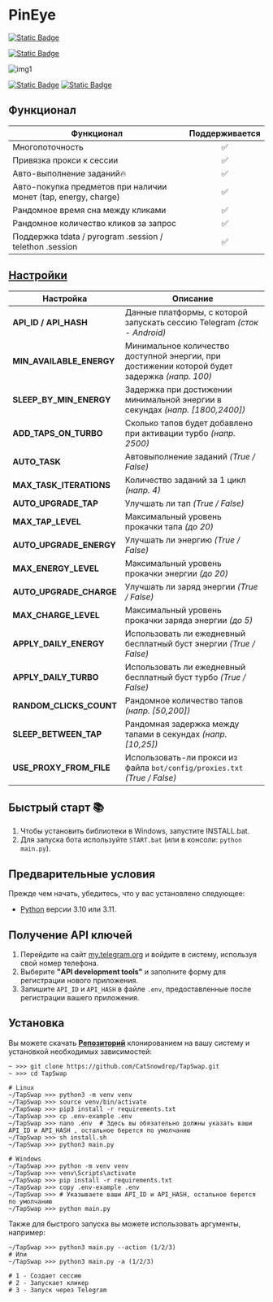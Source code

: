 # PinEye

[![Static Badge](https://img.shields.io/badge/Telegram-BOT-Link?style=for-the-badge&logo=Telegram&logoColor=white&logoSize=auto&color=blue)](https://t.me/PinEye_Bot/pineye?startapp=r_352437152)

[![Static Badge](https://img.shields.io/badge/My_Telegram_Сhannel-@CryptoCats__tg-Link?style=for-the-badge&logo=Telegram&logoColor=white&logoSize=auto&color=blue)](https://t.me/CryptoCats_tg)

![img1](.github/images/demo.png)

[![Static Badge](https://img.shields.io/badge/README_in_Ukrainian_available-README_%D0%A3%D0%BA%D1%80%D0%B0%D1%97%D0%BD%D1%81%D1%8C%D0%BA%D0%BE%D1%8E_%D0%BC%D0%BE%D0%B2%D0%BE%D1%8E-blue.svg?style=for-the-badge&logo=data:image/svg+xml;base64,PHN2ZyB4bWxucz0iaHR0cDovL3d3dy53My5vcmcvMjAwMC9zdmciIHdpZHRoPSIxMjAwIiBoZWlnaHQ9IjgwMCI+DQo8cmVjdCB3aWR0aD0iMTIwMCIgaGVpZ2h0PSI4MDAiIGZpbGw9IiMwMDU3QjciLz4NCjxyZWN0IHdpZHRoPSIxMjAwIiBoZWlnaHQ9IjQwMCIgeT0iNDAwIiBmaWxsPSIjRkZENzAwIi8+DQo8L3N2Zz4=)](README-UA.md)
[![Static Badge](https://img.shields.io/badge/README_in_russian_available-README_%D0%BD%D0%B0_%D1%80%D1%83%D1%81%D1%81%D0%BA%D0%BE%D0%BC_%D1%8F%D0%B7%D1%8B%D0%BA%D0%B5-blue?style=for-the-badge)](README-RU.md)


## Функционал
| Функционал																| Поддерживается |
|---------------------------------------------------------------------------|:---------:|
| Многопоточность															|     ✅     |
| Привязка прокси к сессии													|     ✅     |
| Авто-выполнение заданий🔥													|     ✅     |
| Авто-покупка предметов при наличии монет (tap, energy, charge)			|     ✅     |
| Рандомное время сна между кликами											|     ✅     |
| Рандомное количество кликов за запрос										|     ✅     |
| Поддержка tdata / pyrogram .session / telethon .session					|     ✅     |


## [Настройки](https://github.com/CatSnowdrop/TapSwap/blob/main/.env-example)
| Настройка                | Описание                                                                                      |
|--------------------------|-----------------------------------------------------------------------------------------------|
| **API_ID / API_HASH**    | Данные платформы, с которой запускать сессию Telegram _(сток - Android)_                      |
| **MIN_AVAILABLE_ENERGY** | Минимальное количество доступной энергии, при достижении которой будет задержка _(напр. 100)_ |
| **SLEEP_BY_MIN_ENERGY**  | Задержка при достижении минимальной энергии в секундах _(напр. [1800,2400])_                  |
| **ADD_TAPS_ON_TURBO**    | Сколько тапов будет добавлено при активации турбо _(напр. 2500)_                              |
| **AUTO_TASK**			   | Автовыполнение заданий _(True / False)_                            						   |
| **MAX_TASK_ITERATIONS**  | Количество заданий за 1 цикл _(напр. 4)_           						                   |
| **AUTO_UPGRADE_TAP**     | Улучшать ли тап _(True / False)_                                                              |
| **MAX_TAP_LEVEL**        | Максимальный уровень прокачки тапа _(до 20)_                                                  |
| **AUTO_UPGRADE_ENERGY**  | Улучшать ли энергию _(True / False)_                                                          |
| **MAX_ENERGY_LEVEL**     | Максимальный уровень прокачки энергии _(до 20)_                                               |
| **AUTO_UPGRADE_CHARGE**  | Улучшать ли заряд энергии _(True / False)_                                                    |
| **MAX_CHARGE_LEVEL**     | Максимальный уровень прокачки заряда энергии _(до 5)_                                         |
| **APPLY_DAILY_ENERGY**   | Использовать ли ежедневный бесплатный буст энергии _(True / False)_                           |
| **APPLY_DAILY_TURBO**    | Использовать ли ежедневный бесплатный буст турбо _(True / False)_                             |
| **RANDOM_CLICKS_COUNT**  | Рандомное количество тапов _(напр. [50,200])_                                                 |
| **SLEEP_BETWEEN_TAP**    | Рандомная задержка между тапами в секундах _(напр. [10,25])_                                  |
| **USE_PROXY_FROM_FILE**  | Использовать-ли прокси из файла `bot/config/proxies.txt` _(True / False)_                     |

## Быстрый старт 📚
1. Чтобы установить библиотеки в Windows, запустите INSTALL.bat.
2. Для запуска бота используйте `START.bat` (или в консоли: `python main.py`).

## Предварительные условия
Прежде чем начать, убедитесь, что у вас установлено следующее:
- [Python](https://www.python.org/downloads/) версии 3.10 или 3.11.

## Получение API ключей
1. Перейдите на сайт [my.telegram.org](https://my.telegram.org) и войдите в систему, используя свой номер телефона.
2. Выберите **"API development tools"** и заполните форму для регистрации нового приложения.
3. Запишите `API_ID` и `API_HASH` в файле `.env`, предоставленные после регистрации вашего приложения.

## Установка
Вы можете скачать [**Репозиторий**](https://github.com/CatSnowdrop/TapSwap) клонированием на вашу систему и установкой необходимых зависимостей:
```shell
~ >>> git clone https://github.com/CatSnowdrop/TapSwap.git 
~ >>> cd TapSwap

# Linux
~/TapSwap >>> python3 -m venv venv
~/TapSwap >>> source venv/bin/activate
~/TapSwap >>> pip3 install -r requirements.txt
~/TapSwap >>> cp .env-example .env
~/TapSwap >>> nano .env  # Здесь вы обязательно должны указать ваши API_ID и API_HASH , остальное берется по умолчанию
~/TapSwap >>> sh install.sh
~/TapSwap >>> python3 main.py

# Windows
~/TapSwap >>> python -m venv venv
~/TapSwap >>> venv\Scripts\activate
~/TapSwap >>> pip install -r requirements.txt
~/TapSwap >>> copy .env-example .env
~/TapSwap >>> # Указываете ваши API_ID и API_HASH, остальное берется по умолчанию
~/TapSwap >>> python main.py
```

Также для быстрого запуска вы можете использовать аргументы, например:
```shell
~/TapSwap >>> python3 main.py --action (1/2/3)
# Или
~/TapSwap >>> python3 main.py -a (1/2/3)

# 1 - Создает сессию
# 2 - Запускает кликер
# 3 - Запуск через Telegram
```